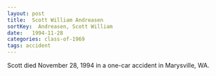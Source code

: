 ```yaml
---
layout: post
title:  Scott William Andreasen
sortKey:  Andreasen, Scott William
date:   1994-11-28
categories: class-of-1969
tags: accident
---
```

Scott died November 28, 1994 in a one-car accident in Marysville, WA.
